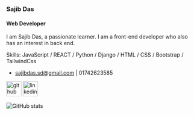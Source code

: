 ### Sajib Das
#### Web Developer

I am Sajib Das, a passionate learner. I am a front-end developer who also has an interest in back end.

Skills: JavaScript / REACT / Python / Django / HTML / CSS / Bootstrap / TailwindCss

- sajibdas.sd@gmail.com | 01742623585 


[<img src='https://cdn.jsdelivr.net/npm/simple-icons@3.0.1/icons/github.svg' alt='github' height='40'>](https://github.com/dassajib)  [<img src='https://cdn.jsdelivr.net/npm/simple-icons@3.0.1/icons/linkedin.svg' alt='linkedin' height='40'>](https://www.linkedin.com/in/https://www.linkedin.com/in/sajib-das//)  

![GitHub stats](https://github-readme-stats.vercel.app/api?username=dassajib&show_icons=true&count_private=true)  

